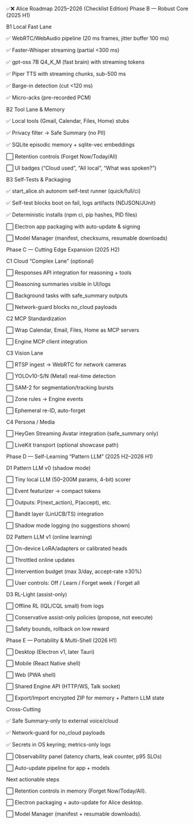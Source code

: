 ✅❌ Alice Roadmap 2025–2026 (Checklist Edition)
Phase B — Robust Core (2025 H1)

B1 Local Fast Lane

✅ WebRTC/WebAudio pipeline (20 ms frames, jitter buffer 100 ms)

✅ Faster-Whisper streaming (partial <300 ms)

✅ gpt-oss 7B Q4_K_M (fast brain) with streaming tokens

✅ Piper TTS with streaming chunks, sub-500 ms

✅ Barge-in detection (cut <120 ms)

✅ Micro-acks (pre-recorded PCM)

B2 Tool Lane & Memory

✅ Local tools (Gmail, Calendar, Files, Home) stubs

✅ Privacy filter → Safe Summary (no PII)

✅ SQLite episodic memory + sqlite-vec embeddings

⬜ Retention controls (Forget Now/Today/All)

⬜ UI badges (“Cloud used”, “All local”, “What was spoken?”)

B3 Self-Tests & Packaging

✅ start_alice.sh autonom self-test runner (quick/full/ci)

✅ Self-test blocks boot on fail, logs artifacts (NDJSON/JUnit)

✅ Deterministic installs (npm ci, pip hashes, PID files)

⬜ Electron app packaging with auto-update & signing

⬜ Model Manager (manifest, checksums, resumable downloads)

Phase C — Cutting Edge Expansion (2025 H2)

C1 Cloud “Complex Lane” (optional)

⬜ Responses API integration for reasoning + tools

⬜ Reasoning summaries visible in UI/logs

⬜ Background tasks with safe_summary outputs

⬜ Network-guard blocks no_cloud payloads

C2 MCP Standardization

⬜ Wrap Calendar, Email, Files, Home as MCP servers

⬜ Engine MCP client integration

C3 Vision Lane

⬜ RTSP ingest → WebRTC for network cameras

⬜ YOLOv10-S/N (Metal) real-time detection

⬜ SAM-2 for segmentation/tracking bursts

⬜ Zone rules → Engine events

⬜ Ephemeral re-ID, auto-forget

C4 Persona / Media

⬜ HeyGen Streaming Avatar integration (safe_summary only)

⬜ LiveKit transport (optional showcase path)

Phase D — Self-Learning “Pattern LLM” (2025 H2–2026 H1)

D1 Pattern LLM v0 (shadow mode)

⬜ Tiny local LLM (50–200M params, 4-bit) scorer

⬜ Event featurizer → compact tokens

⬜ Outputs: P(next_action), P(accept), etc.

⬜ Bandit layer (LinUCB/TS) integration

⬜ Shadow mode logging (no suggestions shown)

D2 Pattern LLM v1 (online learning)

⬜ On-device LoRA/adapters or calibrated heads

⬜ Throttled online updates

⬜ Intervention budget (max 3/day, accept-rate ≥30%)

⬜ User controls: Off / Learn / Forget week / Forget all

D3 RL-Light (assist-only)

⬜ Offline RL (IQL/CQL small) from logs

⬜ Conservative assist-only policies (propose, not execute)

⬜ Safety bounds, rollback on low reward

Phase E — Portability & Multi-Shell (2026 H1)

⬜ Desktop (Electron v1, later Tauri)

⬜ Mobile (React Native shell)

⬜ Web (PWA shell)

⬜ Shared Engine API (HTTP/WS, Talk socket)

⬜ Export/Import encrypted ZIP for memory + Pattern LLM state

Cross-Cutting

✅ Safe Summary-only to external voice/cloud

✅ Network-guard for no_cloud payloads

✅ Secrets in OS keyring; metrics-only logs

⬜ Observability panel (latency charts, leak counter, p95 SLOs)

⬜ Auto-update pipeline for app + models

Next actionable steps

⬜ Retention controls in memory (Forget Now/Today/All).

⬜ Electron packaging + auto-update for Alice desktop.

⬜ Model Manager (manifest + resumable downloads).